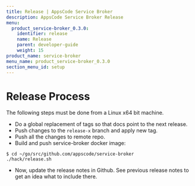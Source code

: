 ```yaml
---
title: Release | AppsCode Service Broker
description: AppsCode Service Broker Release
menu:
  product_service-broker_0.3.0:
    identifier: release
    name: Release
    parent: developer-guide
    weight: 15
product_name: service-broker
menu_name: product_service-broker_0.3.0
section_menu_id: setup
---
```


# Release Process

The following steps must be done from a Linux x64 bit machine.

- Do a global replacement of tags so that docs point to the next release.
- Push changes to the `release-x` branch and apply new tag.
- Push all the changes to remote repo.
- Build and push service-broker docker image:

```console
$ cd ~/go/src/github.com/appscode/service-broker
./hack/release.sh
```

- Now, update the release notes in Github. See previous release notes to get an idea what to include there.
